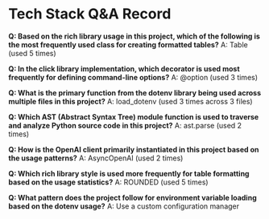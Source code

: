 # Tech Stack Q&A Record

**Q: Based on the rich library usage in this project, which of the following is the most frequently used class for creating formatted tables?**
A: Table (used 5 times)

**Q: In the click library implementation, which decorator is used most frequently for defining command-line options?**
A: @option (used 3 times)

**Q: What is the primary function from the dotenv library being used across multiple files in this project?**
A: load_dotenv (used 3 times across 3 files)

**Q: Which AST (Abstract Syntax Tree) module function is used to traverse and analyze Python source code in this project?**
A: ast.parse (used 2 times)

**Q: How is the OpenAI client primarily instantiated in this project based on the usage patterns?**
A: AsyncOpenAI (used 2 times)

**Q: Which rich library style is used more frequently for table formatting based on the usage statistics?**
A: ROUNDED (used 5 times)

**Q: What pattern does the project follow for environment variable loading based on the dotenv usage?**
A: Use a custom configuration manager